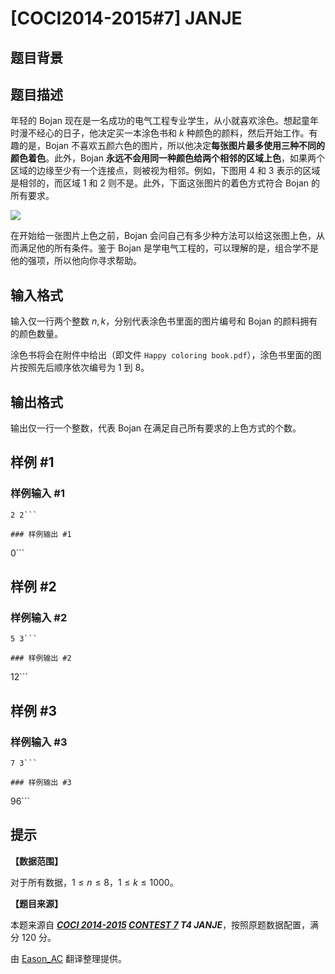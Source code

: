 # [COCI2014-2015#7] JANJE

## 题目背景



## 题目描述

年轻的 Bojan 现在是一名成功的电气工程专业学生，从小就喜欢涂色。想起童年时漫不经心的日子，他决定买一本涂色书和 $k$ 种颜色的颜料，然后开始工作。有趣的是，Bojan 不喜欢五颜六色的图片，所以他决定**每张图片最多使用三种不同的颜色着色**。此外，Bojan **永远不会用同一种颜色给两个相邻的区域上色**，如果两个区域的边缘至少有一个连接点，则被视为相邻。例如，下图用 $4$ 和 $3$ 表示的区域是相邻的，而区域 $1$ 和 $2$ 则不是。此外，下面这张图片的着色方式符合 Bojan 的所有要求。

![](https://cdn.luogu.com.cn/upload/image_hosting/bymq7g5t.png)

在开始给一张图片上色之前，Bojan 会问自己有多少种方法可以给这张图上色，从而满足他的所有条件。鉴于 Bojan 是学电气工程的，可以理解的是，组合学不是他的强项，所以他向你寻求帮助。

## 输入格式

输入仅一行两个整数 $n,k$，分别代表涂色书里面的图片编号和 Bojan 的颜料拥有的颜色数量。

涂色书将会在附件中给出（即文件 `Happy coloring book.pdf`），涂色书里面的图片按照先后顺序依次编号为 $1$ 到 $8$。

## 输出格式

输出仅一行一个整数，代表 Bojan 在满足自己所有要求的上色方式的个数。

## 样例 #1

### 样例输入 #1
```
2 2```

### 样例输出 #1

```
0```

## 样例 #2

### 样例输入 #2
```
5 3```

### 样例输出 #2

```
12```

## 样例 #3

### 样例输入 #3
```
7 3```

### 样例输出 #3

```
96```

## 提示

**【数据范围】**

对于所有数据，$1\leqslant n\leqslant 8$，$1\leqslant k\leqslant 1000$。

**【题目来源】**

本题来源自 **_[COCI 2014-2015](https://hsin.hr/coci/archive/2014_2015/) [CONTEST 7](https://hsin.hr/coci/archive/2014_2015/contest7_tasks.pdf) T4 JANJE_**，按照原题数据配置，满分 $120$ 分。

由 [Eason_AC](https://www.luogu.com.cn/user/112917) 翻译整理提供。
